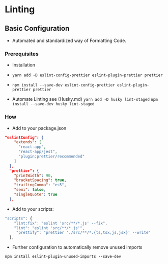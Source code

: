 # Linting

## Basic Configuration
- Automated and standardized way of Formatting Code.

### Prerequisites
- Installation
- `yarn add -D eslint-config-prettier eslint-plugin-prettier prettier`
- `npm install --save-dev eslint-config-prettier eslint-plugin-prettier prettier`

- Automate Linting see (Husky.md)
`yarn add -D husky lint-staged`
`npm install --save-dev husky lint-staged`

### How
- Add to your package.json
```json
"eslintConfig": {
    "extends": [
      "react-app",
      "react-app/jest",
      "plugin:prettier/recommended"
    ]
  },
  "prettier": {
    "printWidth": 90,
    "bracketSpacing": true,
    "trailingComma": "es5",
    "semi": false,
    "singleQuote": true
  },
```

- Add to your scripts:
```javascript
"scripts": {
    "lint:fix": "eslint 'src/**/*.js' --fix",
    "lint": "eslint 'src/**/*.js'",
     "prettify": "prettier './src/**/*.{ts,tsx,js,jsx}' --write"
  },
```


- Further configuration to automatically remove unused imports

```npm install eslint-plugin-unused-imports --save-dev```